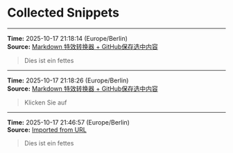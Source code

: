 # Collected Snippets


---
**Time:** 2025-10-17 21:18:14 (Europe/Berlin)  
**Source:** [Markdown 特效转换器 + GitHub保存选中内容](file:///E:/code_new/2025_study/uploadgithub.html)

> Dies ist ein fettes


---
**Time:** 2025-10-17 21:18:26 (Europe/Berlin)  
**Source:** [Markdown 特效转换器 + GitHub保存选中内容](file:///E:/code_new/2025_study/uploadgithub.html)

> Klicken Sie auf


---
**Time:** 2025-10-17 21:46:57 (Europe/Berlin)  
**Source:** [Imported from URL](https://github.com/kay-cottage/Note_API_Repository/blob/main/notes/2025-10-17.md)

> Dies ist ein fettes
